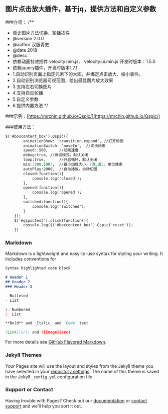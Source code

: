 ## 图片点击放大插件，基于jq，提供方法和自定义参数

###介绍：
/**
 * 青史图片方法切换、轮播插件
 * @version 2.0.0
 * @author 汉服青史
 * @date 2018
 * @desc 
 * 依赖动画特效插件 velocity.min.js、 velocity.ui.min.js 开发时版本：1.5.0
 * 依赖jquery插件，开发时版本1.7.1
 * 1.自动识别页面上指定元素下的大图，并绑定点击放大、缩小事件。
 * 2.自动识别浏览器可视范围，给出最佳图片放大效果
 * 3.支持左右切换图片
 * 4.支持自动轮播
 * 5.自定义参数
 * 6.提供内置方法
 */

###示例：[https://mrchln.github.io/Qspic/](https://mrchln.github.io/Qspic/)

###使用方法：
```markdown
$('#boxcontent_box').Qspic({
		animationShow: 'transition.expand',	//打开动画
		animationSwitch: 'moveIn',	//切换动画
		speed: 500,		//动画速度
		debug:true,	//调试模式，默认关闭
		loop:true,		//开启循环，默认关闭
		min:[200,100],	//最小加载大小，[宽,高]，单位像素
		autoPlay:2000,	//自动播放，自动切图
		closed:function(){
			console.log('closed');
		},
		opened:function(){
			console.log('opened');
		},
		switched:function(){
			console.log('switched');
		}
	});
	$('#qspictest').click(function(){
		console.log($('#boxcontent_box').Qspic('reset'));
	})
```
### Markdown

Markdown is a lightweight and easy-to-use syntax for styling your writing. It includes conventions for

```markdown
Syntax highlighted code block

# Header 1
## Header 2
### Header 3

- Bulleted
- List

1. Numbered
2. List

**Bold** and _Italic_ and `Code` text

[Link](url) and ![Image](src)
```

For more details see [GitHub Flavored Markdown](https://guides.github.com/features/mastering-markdown/).

### Jekyll Themes

Your Pages site will use the layout and styles from the Jekyll theme you have selected in your [repository settings](https://github.com/mrchln/hanfuqingshi.github.io/settings). The name of this theme is saved in the Jekyll `_config.yml` configuration file.

### Support or Contact

Having trouble with Pages? Check out our [documentation](https://help.github.com/categories/github-pages-basics/) or [contact support](https://github.com/contact) and we’ll help you sort it out.
